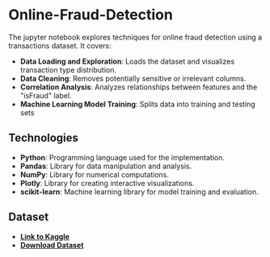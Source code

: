 # Online-Fraud-Detection

The jupyter notebook explores techniques for online fraud detection using a transactions dataset. It covers:
- **Data Loading and Exploration**: Loads the dataset and visualizes transaction type distribution.
- **Data Cleaning**: Removes potentially sensitive or irrelevant columns.
- **Correlation Analysis**: Analyzes relationships between features and the "isFraud" label.
- **Machine Learning Model Training**: Splits data into training and testing sets 


## Technologies 
- **Python**: Programming language used for the implementation.
- **Pandas**: Library for data manipulation and analysis.
- **NumPy**: Library for numerical computations.
- **Plotly**: Library for creating interactive visualizations.
- **scikit-learn**: Machine learning library for model training and evaluation.


## Dataset
- **[Link to Kaggle](https://www.kaggle.com/datasets/ealaxi/paysim1)**  
- **[Download Dataset](https://www.kaggle.com/datasets/ealaxi/paysim1)**  
